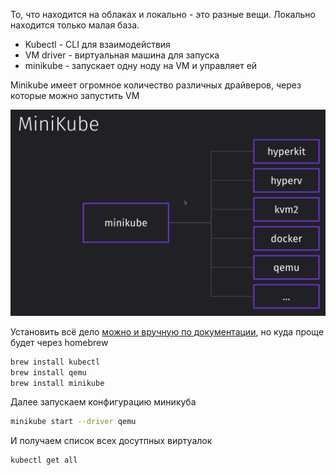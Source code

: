 
То, что находится на облаках и локально - это разные вещи. Локально находится только малая база. 

- Kubectl - CLI для взаимодействия
- VM driver - виртуальная машина для запуска
- minikube - запускает одну ноду на VM и управляет ей

Minikube имеет огромное количество различных драйверов, через которые можно запустить VM

![](_png/Pasted%20image%2020250323192647.png)

Установить всё дело [можно и вручную по документации](https://kubernetes.io/docs/tasks/tools/install-kubectl-linux/), но куда проще будет через homebrew

```bash
brew install kubectl
brew install qemu
brew install minikube
```

Далее запускаем конфигурацию миникуба

```bash
minikube start --driver qemu
```

И получаем список всех досутпных виртуалок

```bash
kubectl get all
```
